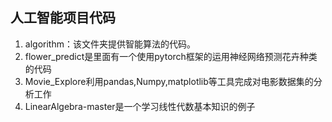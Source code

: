 ## 人工智能项目代码
 1. algorithm：该文件夹提供智能算法的代码。
 2. flower_predict是里面有一个使用pytorch框架的运用神经网络预测花卉种类的代码
 3. Movie_Explore利用pandas,Numpy,matplotlib等工具完成对电影数据集的分析工作
 4. LinearAlgebra-master是一个学习线性代数基本知识的例子
